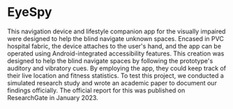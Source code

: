 # EyeSpy

This navigation device and lifestyle companion app for the visually impaired were designed to help the blind navigate unknown spaces. Encased in PVC hospital fabric, the device attaches to the user's hand, and the app can be operated using Android-integrated accessibility features. This creation was designed to help the blind navigate spaces by following the prototype's auditory and vibratory cues. By employing the app, they could keep track of their live location and fitness statistics. To test this project, we conducted a simulated research study and wrote an academic paper to document our findings officially. The official report for this was published on ResearchGate in January 2023.
